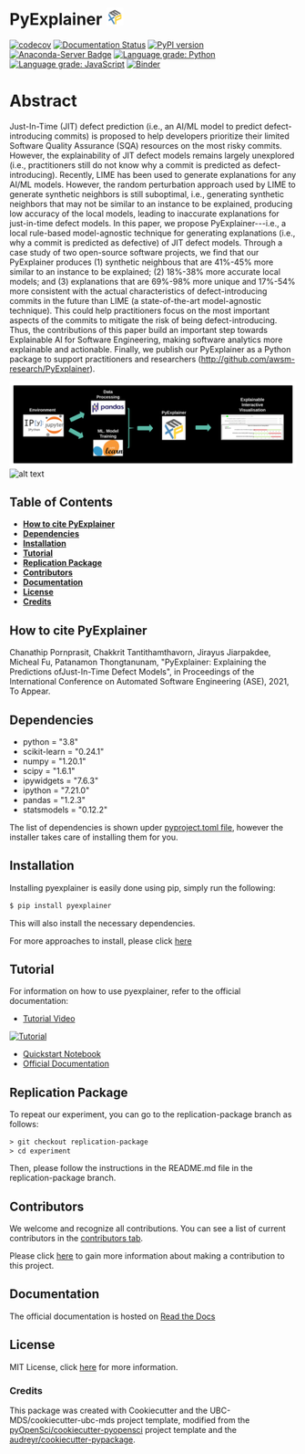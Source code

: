 # PyExplainer ![logo](img/logo_30x30.png)
[![codecov](https://codecov.io/gh/awsm-research/pyExplainer/branch/master/graph/badge.svg?token=3HQBAEXK21)](https://codecov.io/gh/awsm-research/pyExplainer)
[![Documentation Status](https://readthedocs.org/projects/pyexplainer/badge/?version=latest)](https://pyexplainer.readthedocs.io/en/latest/?badge=latest)
[![PyPI version](https://badge.fury.io/py/pyexplainer.svg)](https://badge.fury.io/py/pyexplainer)
[![Anaconda-Server Badge](https://anaconda.org/conda-forge/pyexplainer/badges/version.svg)](https://anaconda.org/conda-forge/pyexplainer)
[![Language grade: Python](https://img.shields.io/lgtm/grade/python/g/awsm-research/pyExplainer.svg?logo=lgtm&logoWidth=18)](https://lgtm.com/projects/g/awsm-research/pyExplainer/context:python)
[![Language grade: JavaScript](https://img.shields.io/lgtm/grade/javascript/g/awsm-research/pyExplainer.svg?logo=lgtm&logoWidth=18)](https://lgtm.com/projects/g/awsm-research/pyExplainer/context:javascript)
[![Binder](https://mybinder.org/badge_logo.svg)](https://mybinder.org/v2/gh/MichaelFu1998-create/pyexplainer_notebook.git/HEAD)

# Abstract

Just-In-Time (JIT) defect prediction (i.e., an AI/ML model to predict defect-introducing commits) is proposed to help developers prioritize their limited Software Quality Assurance (SQA) resources on the most risky commits.
However, the explainability of JIT defect models remains largely unexplored (i.e., practitioners still do not know why a commit is predicted as defect-introducing).
Recently, LIME has been used to generate explanations for any AI/ML models.
However, the random perturbation approach used by LIME to generate synthetic neighbors is still suboptimal, i.e., generating synthetic neighbors that may not be similar to an instance to be explained, producing low accuracy of the local models, leading to inaccurate explanations for just-in-time defect models.
In this paper, we propose PyExplainer---i.e., a local rule-based model-agnostic technique for generating explanations (i.e., why a commit is predicted as defective) of JIT defect models.
Through a case study of two open-source software projects, we find that our PyExplainer produces (1) synthetic neighbous that are 41%-45% more similar to an instance to be explained; (2) 18%-38% more accurate local models; and (3) explanations that are 69\%-98\% more unique and 17%-54% more consistent with the actual characteristics of defect-introducing commits in the future than LIME (a state-of-the-art model-agnostic technique).
This could help practitioners focus on the most important aspects of the commits to mitigate the risk of being defect-introducing.
Thus, the contributions of this paper build an important step towards Explainable AI for Software Engineering, making software analytics more explainable and actionable. 
Finally, we publish our PyExplainer as a Python package to support practitioners and researchers (http://github.com/awsm-research/PyExplainer).

![pipeline](img/pipeline.png)
![alt text](img/pyexplainer_snap_demo.gif)

## Table of Contents

* **[How to cite PyExplainer](#how-to-cite-pyexplainer)**
* **[Dependencies](#dependencies)**
* **[Installation](#installation)**
* **[Tutorial](#tutorial)**
* **[Replication Package](#replication-package)**
* **[Contributors](#contributors)**
* **[Documentation](#documentation)**
* **[License](#license)**
* **[Credits](#credits)**

## How to cite PyExplainer

Chanathip Pornprasit, Chakkrit Tantithamthavorn, Jirayus Jiarpakdee, Micheal Fu, Patanamon Thongtanunam, "PyExplainer: Explaining the Predictions ofJust-In-Time Defect Models", in Proceedings of the International Conference on Automated Software Engineering (ASE), 2021, To Appear.

## Dependencies

- python = "3.8"
- scikit-learn = "0.24.1"
- numpy = "1.20.1"
- scipy = "1.6.1"
- ipywidgets = "7.6.3"
- ipython = "7.21.0"
- pandas = "1.2.3"
- statsmodels = "0.12.2"

The list of dependencies is shown upder [pyproject.toml file](https://github.com/awsm-research/pyExplainer/blob/master/pyproject.toml), however the installer takes care of installing them for you.

## Installation

Installing pyexplainer is easily done using pip, simply run the following:

```bash 
$ pip install pyexplainer
```
This will also install the necessary dependencies.

For more approaches to install, please click [here](https://pyexplainer.readthedocs.io/en/latest/installation.html)


## Tutorial

For information on how to use pyexplainer, refer to the official documentation:
- [Tutorial Video](https://www.youtube.com/watch?v=p6uff4iYtHo)

[![Tutorial](https://img.youtube.com/vi/p6uff4iYtHo/hqdefault.jpg)](https://www.youtube.com/watch?v=p6uff4iYtHo "Tutorial")
- [Quickstart Notebook](https://github.com/awsm-research/pyExplainer/blob/master/quickstart_guide/formal_quickstart.ipynb)
- [Official Documentation](https://pyexplainer.readthedocs.io/en/latest/)


## Replication Package

To repeat our experiment, you can go to the replication-package branch as follows:
```
> git checkout replication-package
> cd experiment
```

Then, please follow the instructions in the README.md file in the replication-package branch.


## Contributors

We welcome and recognize all contributions. You can see a list of current contributors in the [contributors tab](https://github.com/awsm-research/pyExplainer/graphs/contributors).

Please click [here](https://pyexplainer.readthedocs.io/en/latest/contributing.html) to gain more information about making a contribution to this project.

## Documentation

The official documentation is hosted on [Read the Docs](https://pyexplainer.readthedocs.io/en/latest/)

## License

MIT License, click [here](https://github.com/awsm-research/pyExplainer/blob/master/LICENSE) for more information.

### Credits

This package was created with Cookiecutter and the UBC-MDS/cookiecutter-ubc-mds project template, modified from the [pyOpenSci/cookiecutter-pyopensci](https://github.com/pyOpenSci/cookiecutter-pyopensci) project template and the [audreyr/cookiecutter-pypackage](https://github.com/audreyr/cookiecutter-pypackage).
